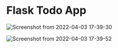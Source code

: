 # Flask Todo App

![Screenshot from 2022-04-03 17-39-30](https://user-images.githubusercontent.com/40750581/161436455-141c46c5-1cb5-4d39-888f-8db0cbf7a8c6.png)


![Screenshot from 2022-04-03 17-39-52](https://user-images.githubusercontent.com/40750581/161436466-a3cd92b9-5a0a-4963-a2fe-faef68500874.png)
